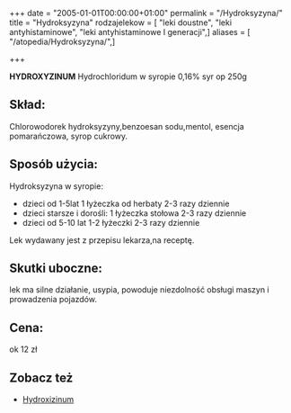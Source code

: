 +++
date = "2005-01-01T00:00:00+01:00"
permalink = "/Hydroksyzyna/"
title = "Hydroksyzyna"
rodzajelekow = [ "leki doustne", "leki antyhistaminowe", "leki antyhistaminowe I generacji",]
aliases = [ "/atopedia/Hydroksyzyna/",]

+++

**HYDROXYZINUM** Hydrochloridum w syropie 0,16% syr op 250g

## Skład:

Chlorowodorek hydroksyzyny,benzoesan sodu,mentol, esencja pomarańczowa, syrop cukrowy.

## Sposób użycia:

Hydroksyzyna w syropie:

*  dzieci od 1-5lat 1 łyżeczka od herbaty 2-3 razy dziennie
*  dzieci starsze i dorośli: 1 łyżeczka stołowa 2-3 razy dziennie
*  dzieci od 5-10 lat 1-2 łyżeczki 2-3 razy dziennie

Lek wydawany jest z przepisu lekarza,na receptę.

## Skutki uboczne:

lek ma silne działanie, usypia, powoduje niezdolność obsługi maszyn i prowadzenia pojazdów.

## Cena:

ok 12 zł

## Zobacz też

-   [Hydroxizinum](/atopedia/Hydroxizinum)
